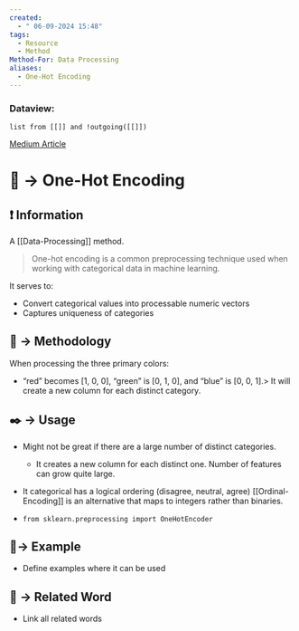 ```yaml
---
created:
  - " 06-09-2024 15:48"
tags:
  - Resource
  - Method
Method-For: Data Processing
aliases:
  - One-Hot Encoding
---
```

### Dataview:
```dataview
list from [[]] and !outgoing([[]])
```



[Medium Article](https://medium.com/@WojtekFulmyk/one-hot-encoding-a-brief-explanation-8c5daec395e3)
# 📗 -> One-Hot Encoding


## ❗ Information
A [[Data-Processing]] method.

> One-hot encoding is a common preprocessing technique used when working with categorical data in machine learning.

It serves to:
- Convert categorical values into processable numeric vectors
- Captures uniqueness of categories


## 📄 -> Methodology 
When processing the three primary colors:
- “red” becomes \[1, 0, 0], “green” is \[0, 1, 0], and “blue” is \[0, 0, 1].> 
It will create a new column for each distinct category. 
## ✒️ -> Usage
- Might not be great if there are a large number of distinct categories. 
	- It creates a new column for each distinct one. Number of features can grow quite large.
- It categorical has a logical ordering (disagree, neutral, agree) [[Ordinal-Encoding]] is an alternative that maps to integers rather than binaries.

- `from sklearn.preprocessing import OneHotEncoder`

## 🧪-> Example
- Define examples where it can be used

## 🔗 -> Related Word
- Link all related words

